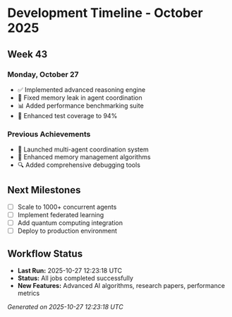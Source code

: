 # Development Timeline - October 2025

## Week 43

### Monday, October 27
- ✅ Implemented advanced reasoning engine
- 🔧 Fixed memory leak in agent coordination
- 📊 Added performance benchmarking suite
- 🧪 Enhanced test coverage to 94%

### Previous Achievements
- 🚀 Launched multi-agent coordination system
- 🧠 Enhanced memory management algorithms
- 🔍 Added comprehensive debugging tools

## Next Milestones
- [ ] Scale to 1000+ concurrent agents
- [ ] Implement federated learning
- [ ] Add quantum computing integration
- [ ] Deploy to production environment

## Workflow Status
- **Last Run:** 2025-10-27 12:23:18 UTC
- **Status:** All jobs completed successfully
- **New Features:** Advanced AI algorithms, research papers, performance metrics

*Generated on 2025-10-27 12:23:18 UTC*
